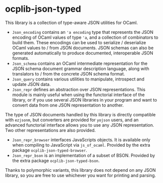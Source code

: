 # ocplib-json-typed

This library is a collection of type-aware JSON utilities for OCaml.

  - `Json_encoding` contains an `'a encoding` type that represents
    the JSON encoding of OCaml values of type `'a`, and a collection
    of combinators to build them. These encodings can be used to
    serialize / deserialize OCaml values to / from JSON
    documents. JSON schemas can also be generated automatically to
    produce documented, interoperable JSON formats.
  - `Json_schema` contains an OCaml intermediate representation for
    the JSON schema document grammar description language, along with
    translators to / from the concrete JSON schema format.
  - `Json_query` contains various utilities to manipulate, introspect
    and update JSON data.
  - `Json_repr` defines an abstraction over JSON representations.
    This module is mainly useful when using the functorial interface of
    the library, or if you use several JSON libraries in your program
    and want to convert data from one JSON representation to another.

The type of JSON documents handled by this library is directly
compatible with `ezjsonm`, but converters are provided for `yojson`
users, and an advanced functorial interface allows you to use any JSON
representation. Two other representations are also provided.

  - `Json_repr_browser` interfaces JavaScripts objects. It is
    available only when compiling to JavaScript via
    `js_of_ocaml`.
    Provided by the extra package `ocplib-json-typed-browser`.
  - `Json_repr_bson` is an implementation of a subset of BSON.
    Provided by the extra package `ocplib-json-typed-bson`.

Thanks to polymorphic variants, this library does not depend on any
JSON library, so you are free to use whichever you want for printing
and parsing.
